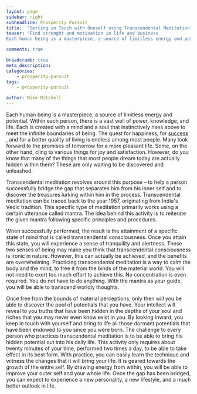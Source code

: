 ```yaml
---
layout: page
sidebar: right
subheadline: Prosperity Pursuit
title:  "Getting in Touch with Oneself using Transcendental Meditation"
teaser: "Find strenght and motivation in life and business
Each human being is a masterpiece, a source of limitless energy and potential. Within each person, there is a vast well of power, knowledge, and life."

comments: true

breadcrumb: true
meta_description:
categories:
    - prosperity-pursuit
tags:
    - prosperity-pursuit

author: Mike Mitchell
---
```


Each human being is a masterpiece, a source of limitless energy and potential. Within each person, there is a vast well of power, knowledge, and life. Each is created with a mind and a soul that instinctively rises above to meet the infinite boundaries of being.
The quest for happiness, for <a href="https://diyeasyprojects.github.io/pages/prosperity-pursuit/">success</a> , and for a better quality of living is endless among most people. Many look forward to the promises of tomorrow for a more pleasant life. Some, on the other hand, cling to various things for joy and satisfaction. However, do you know that many of the things that most people dream today are actually hidden within them? These are only waiting to be discovered and unleashed.

Transcendental meditation revolves around this purpose – to help a person successfully bridge the gap that separates him from his inner self and to discover the treasures lurking within him in the process. Transcendental meditation can be traced back to the year 1957, originating from India's Vedic tradition. This specific type of meditation primarily works using a certain utterance called mantra. The idea behind this activity is to reiterate the given mantra following specific principles and procedures.

When successfully performed, the result is the attainment of a specific state of mind that is called transcendental consciousness. Once you attain this state, you will experience a sense of tranquility and alertness. These two senses of being may make you think that transcendental consciousness is ironic in nature. However, this can actually be achieved, and the benefits are overwhelming.
Practicing transcendental meditation is a way to calm the body and the mind, to free it from the binds of the material world. You will not need to exert too much effort to achieve this. No concentration is even required. You do not have to do anything. With the mantra as your guide, you will be able to transcend worldly thoughts.

Once free from the bounds of material perceptions, only then will you be able to discover the pool of potentials that you have. Your intellect will reveal to you truths that have been hidden in the depths of your soul and riches that you may never even know exist in you. By looking inward, you keep in touch with yourself and bring to life all those dormant potentials that have been endowed to you since you were born.
The challenge to every person who practices transcendental meditation is to be able to bring his hidden potential out into his daily life. This activity only requires about twenty minutes of your time, performed two times a day, to be able to take effect in its best form. With practice, you can easily learn the technique and witness the changes that it will bring your life. It is geared towards the growth of the entire self. By drawing energy from within, you will be able to improve your outer self and your whole life. Once the gap has been bridged, you can expect to experience a new personality, a new lifestyle, and a much better outlook in life.

